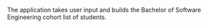 The application takes user input and builds the Bachelor of Software Engineering cohort list of students.

